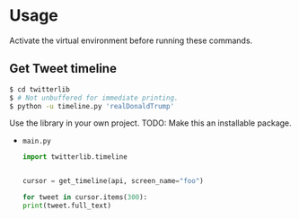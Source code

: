 # Usage

Activate the virtual environment before running these commands.


## Get Tweet timeline

```sh
$ cd twitterlib
$ # Not unbuffered for immediate printing.
$ python -u timeline.py 'realDonaldTrump'
```

Use the library in your own project. TODO: Make this an installable package.

- `main.py`
    ```python
    import twitterlib.timeline


    cursor = get_timeline(api, screen_name="foo")

    for tweet in cursor.items(300):
    print(tweet.full_text)
    ```
